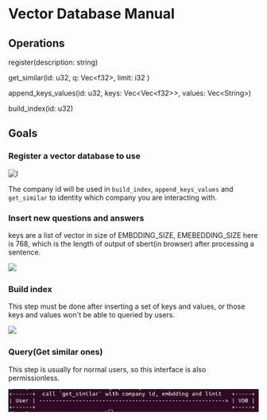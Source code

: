 # Vector Database Manual

## Operations

register(description: string)

get_similar(id: u32, q: Vec\<f32\>, limit: i32 )

append_keys_values(id: u32, keys: Vec\<Vec\<f32\>\>, values: Vec\<String\>)

build_index(id: u32)

## Goals

### Register a vector database to use

![l](/home/chan/workspace/vector_database/imgs/register.png)

The company id will be used in `build_index`, `append_keys_values` and `get_similar` to identity which company you are interacting with.

### Insert new questions and answers

keys are a list of vector in size of EMBDDING_SIZE, EMEBEDDING_SIZE here is 768, which is the length of output of sbert(in browser)  after processing a sentence. 

![](/home/chan/workspace/vector_database/imgs/append_new_keys.png)

### Build index

This step must be done after inserting a set of keys and values, or those keys and values won't be able to queried by users. 

![](/home/chan/workspace/vector_database/imgs/build_index.png)

### Query(Get similar ones)

This step is usually for normal users, so this interface is also permissionless.

![](./imgs/query.png)